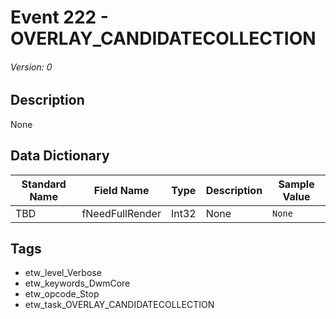 # Event 222 - OVERLAY_CANDIDATECOLLECTION
###### Version: 0

## Description
None

## Data Dictionary
|Standard Name|Field Name|Type|Description|Sample Value|
|---|---|---|---|---|
|TBD|fNeedFullRender|Int32|None|`None`|

## Tags
* etw_level_Verbose
* etw_keywords_DwmCore
* etw_opcode_Stop
* etw_task_OVERLAY_CANDIDATECOLLECTION